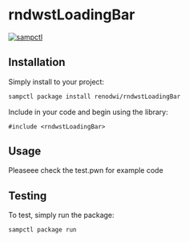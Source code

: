 # rndwstLoadingBar

[![sampctl](https://img.shields.io/badge/sampctl-rndwstLoadingBar-2f2f2f.svg?style=for-the-badge)](https://github.com/renodwi/rndwstLoadingBar)

<!--
Short description of your library, why it's useful, some examples, pictures or
videos. Link to your forum release thread too.

Remember: You can use "forumfmt" to convert this readme to forum BBCode!

What the sections below should be used for:

`## Installation`: Leave this section un-edited unless you have some specific
additional installation procedure.

`## Testing`: Whether your library is tested with a simple `main()` and `print`,
unit-tested, or demonstrated via prompting the player to connect, you should
include some basic information for users to try out your code in some way.

And finally, maintaining your version number`:

* Follow [Semantic Versioning](https://semver.org/)
* When you release a new version, update `VERSION` and `git tag` it
* Versioning is important for sampctl to use the version control features

Happy Pawning!
-->

## Installation

Simply install to your project:

```bash
sampctl package install renodwi/rndwstLoadingBar
```

Include in your code and begin using the library:

```pawn
#include <rndwstLoadingBar>
```

## Usage
Pleaseee check the test.pwn for example code

<!--
Write your code documentation or examples here. If your library is documented in
the source code, direct users there. If not, list your API and describe it well
in this section. If your library is passive and has no API, simply omit this
section.
-->

## Testing

<!--
Depending on whether your package is tested via in-game "demo tests" or
y_testing unit-tests, you should indicate to readers what to expect below here.
-->

To test, simply run the package:

```bash
sampctl package run
```
